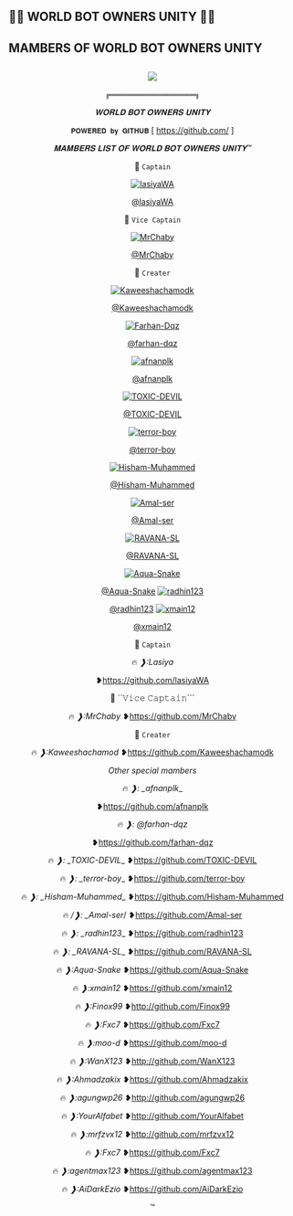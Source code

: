 ## 👨‍💻 WORLD BOT OWNERS UNITY 👨‍💻

## MAMBERS OF WORLD BOT OWNERS UNITY
  <div align="center">
    
## [![](https://telegra.ph/file/ef785489ce7290fa5beb2.jpg?size=100)](https://telegra.ph/file/ef785489ce7290fa5beb2.jpg) 

```╔═════════════════════╗```


  *𝐖𝐎𝐑𝐋𝐃 𝐁𝐎𝐓 𝐎𝐖𝐍𝐄𝐑𝐒 𝐔𝐍𝐈𝐓𝐘*

```𝐏𝐎𝐖𝐄𝐑𝐄𝐃 𝐛𝐲 𝐆𝐈𝐓𝐇𝐔𝐁```
[ https://github.com/ ]




  _*𝐌𝐀𝐌𝐁𝐄𝐑𝐒 𝐋𝐈𝐒𝐓 𝐎𝐅 𝐖𝐎𝐑𝐋𝐃 𝐁𝐎𝐓 𝐎𝐖𝐍𝐄𝐑𝐒 𝐔𝐍𝐈𝐓𝐘™*_



📌 ```𝙲𝚊𝚙𝚝𝚊𝚒𝚗```

[![lasiyaWA](https://github.com/lasiyaWA.png?size=300)](https://github.com/lasiyaWA)

  

  [@lasiyaWA](https://github.com/lasiyaWA)

  

📌 ```𝚅𝚒𝚌𝚎 𝙲𝚊𝚙𝚝𝚊𝚒𝚗```

[![MrChaby](https://github.com/MrChaby.png?size=300)](https://github.com/MrChaby)

  

  [@MrChaby](https://github.com/MrChaby)

  
📌 ```𝙲𝚛𝚎𝚊𝚝𝚎𝚛```

[![Kaweeshachamodk](https://github.com/Kaweeshachamodk.png?size=300)](https://github.com/Kaweeshachamodk)
  
  [@Kaweeshachamodk](https://github.com/Kaweeshachamodk)


  


  
[![Farhan-Dqz](https://github.com/farhan-dqz.png?size=300)](https://github.com/farhan-dqz) 
  
[@farhan-dqz](https://github.com/farhan-dqz) 
  
[![afnanplk](https://github.com/afnanplk.png?size=300)](https://github.com/afnanplk)
 
[@afnanplk](https://github.com/afnanplk)

[![TOXIC-DEVIL](https://github.com/TOXIC-DEVIL.png?size=300)](https://github.com/TOXIC-DEVIL)
 
[@TOXIC-DEVIL](https://github.com/TOXIC-DEVIL)

[![terror-boy](https://github.com/terror-boy.png?size=300)](https://github.com/terror-boy)
 
[@terror-boy](https://github.com/terror-boy)

[![Hisham-Muhammed](https://github.com/Hisham-Muhammed.png?size=300)](https://github.com/Hisham-Muhammed)
 
[@Hisham-Muhammed](https://github.com/Hisham-Muhammed)

[![Amal-ser](https://github.com/Amal-ser.png?size=300)](https://github.com/Amal-ser)
 
[@Amal-ser](https://github.com/Amal-ser)

[![RAVANA-SL](https://github.com/RAVANA-SL.png?size=300)](https://github.com/RAVANA-SL)
 
  [@RAVANA-SL](https://github.com/RAVANA-SL)

[![Aqua-Snake](https://github.com/Aqua-Snake.png?size=300)](https://github.com/Aqua-Snake)
 
  [@Aqua-Snake](https://github.com/Aqua-Snake)
[![radhin123](https://github.com/radhin123.png?size=300)](https://github.com/radhin123)
 
  [@radhin123](https://github.com/radhin123)
[![xmain12](https://github.com/xmain12.png?size=300)](https://github.com/xmain12)
 
  [@xmain12](https://github.com/xmain12)


📌 ```𝙲𝚊𝚙𝚝𝚊𝚒𝚗```

🔥 *❱:Lasiya*

❥https://github.com/lasiyaWA


📌 ``𝚅𝚒𝚌𝚎 𝙲𝚊𝚙𝚝𝚊𝚒𝚗```

🔥 *❱:MrChaby*
❥https://github.com/MrChaby

📌 ```𝙲𝚛𝚎𝚊𝚝𝚎𝚛```

🔥 *❱:Kaweeshachamod*
❥https://github.com/Kaweeshachamodk


_*Other special mambers*_

🔥 *❱:  _afnanplk*_

❥https://github.com/afnanplk

🔥 *❱:  @farhan-dqz*

❥https://github.com/farhan-dqz

🔥 *❱: _TOXIC-DEVIL*_
❥https://github.com/TOXIC-DEVIL

🔥 *❱: _terror-boy*_
❥https://github.com/terror-boy


🔥 *❱: _Hisham-Muhammed*_
❥https://github.com/Hisham-Muhammed

🔥 */❱: _Amal-ser*/
❥https://github.com/Amal-ser

🔥 *❱: _radhin123*_
❥https://github.com/radhin123

🔥 *❱: _RAVANA-SL*_
❥https://github.com/RAVANA-SL

🔥 *❱:Aqua-Snake*
❥https://github.com/Aqua-Snake

🔥 *❱:xmain12*
❥https://github.com/xmain12

🔥 *❱:Finox99*
❥http://github.com/Finox99

🔥 *❱:Fxc7*
❥https://github.com/Fxc7

🔥 *❱:moo-d*
❥https://github.com/moo-d

🔥 *❱:WanX123*
❥http://github.com/WanX123

🔥 *❱:Ahmadzakix*
❥https://github.com/Ahmadzakix

🔥 *❱:agungwp26*
❥http://github.com/agungwp26

🔥 *❱:YourAlfabet*
❥http://github.com/YourAlfabet

🔥 *❱:mrfzvx12*
❥http://github.com/mrfzvx12

🔥 *❱:Fxc7*
❥https://github.com/Fxc7

🔥 *❱:agentmax123*
❥https://github.com/agentmax123

🔥 *❱:AiDarkEzio*
❥https://github.com/AiDarkEzio

™
